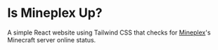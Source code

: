 # Is Mineplex Up?

A simple React website using Tailwind CSS that checks for [Mineplex](https://mineplex.com)'s Minecraft server online status. 
